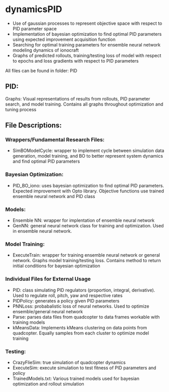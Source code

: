 # dynamicsPID
- Use of gaussian processes to represent objective space with respect to PID parameter space
- Implementation of bayesian optimization to find optimal PID parameters using expected improvement acquisition function
- Searching for optimal training parameters for ensemble neural network modeling dynamics of ionocraft 
- Graphs of predicted rollouts, training/testing loss of model with respect to epochs and loss gradients with respect to PID parameters

All files can be found in folder: PID

## PID:
  
  Graphs: Visual representations of results from rollouts, PID parameter search, and model training. Contains all graphs throughout optimization and tuning process
  
  ## File Descriptions:
  
  ### Wrappers/Fundamental Research Files:
  - SimBOModelCycle: wrapper to implement cycle between simulation data generation, model training, and BO to better represent system dynamics and find optimal PID parameters
  
  ### Bayesian Optimization:
  - PID_BO_iono: uses bayesian optimization to find optimal PID parameters. Expected improvement with Opto library. Objective functions use trained ensemble neural network and PID class
  
  ### Models:
  - Ensemble NN: wrapper for implentation of ensemble neural network
  - GenNN: general neural network class for training and optimization. Used in ensemble neural network.
  
  ### Model Training:
  - ExecuteTrain: wrapper for training ensemble neural network or general network. Graphs model training/testing loss. Contains method to return initial conditions for bayesian optimization
  
  ### Individual Files for External Usage
  - PID: class simulating PID regulators (proportion, integral, derivative). Used to regulate roll, pitch, yaw and respective rates
  - PIDPolicy: generates a policy given PID parameters 
  - PNNLoss: probabalistic loss of neural networks. Used to optimize ensemble/general neural network
  - Parse: parses data files from quadcopter to data frames workable with training models
  - kMeansData: Implements kMeans clustering on data points from quadcopter. Equally samples from each cluster to optimize model training
  
  ### Testing:
  - CrazyFlieSim: true simulation of quadcopter dynamics 
  - ExecuteSim: execute simulation to test fitness of PID parameters and policy
  - TrainedModels.txt: Various trained models used for bayesian optimization and rollout simulation
